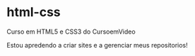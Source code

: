 # html-css
 Curso em HTML5 e CSS3 do CursoemVideo

 Estou apredendo a criar sites e a gerenciar meus repositorios!
